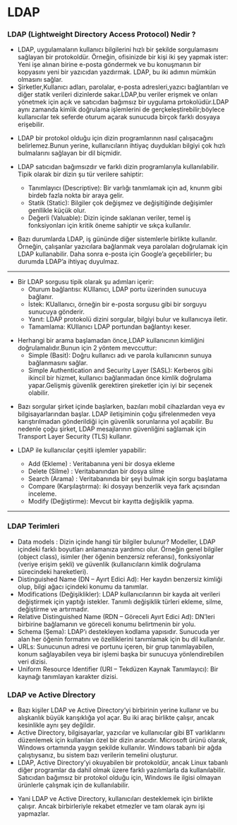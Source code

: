 # LDAP

### LDAP (Lightweight Directory Access Protocol) Nedir ?
- LDAP, uygulamaların kullanıcı bilgilerini hızlı bir şekilde sorgulamasını sağlayan bir protokoldür. Örneğin, ofisinizde bir kişi iki şey yapmak ister: Yeni işe alınan birine e-posta göndermek ve bu konuşmanın bir kopyasını yeni bir yazıcıdan yazdırmak. LDAP, bu iki adımın mümkün olmasını sağlar.
- Şirketler,Kullanıcı adları, parolalar, e-posta adresleri,yazıcı bağlantıları ve diğer statik verileri dizinlerde sakar.LDAP,bu veriler erişmek ve onları yönetmek için açık ve satıcıdan bağımsız bir uygulama prtokolüdür.LDAP aynı zamanda kimlik doğrulama işlemlerini de gerçkeleştirebilir;böylece kullanıcılar tek seferde oturum açarak sunucuda birçok farklı dosyaya erişebilir.

* LDAP bir protokol olduğu için dizin programlarının nasıl çalışacağını belirlemez.Bunun yerine, kullanıcıların ihtiyaç duydukları bilgiyi çok hızlı bulmalarını sağlayan bir dil biçmidir.

* LDAP satıcıdan bağımsızdır ve farklı dizin programlarıyla kullanılabilir. Tipik olarak bir dizin şu tür verilere sahiptir:
    * Tanımlayıcı (Descriptive): Bir varlığı tanımlamak için ad, knunm gibi birdeb fazla nokta bir araya gelir.
    * Statik (Static): Bilgiler çok değişmez ve değişitiğinde değişimler genllikle küçük olur.
    * Değerli (Valuable): Dizin içinde saklanan veriler, temel iş fonksiyonları için kritik öneme sahiptir ve sıkça kullanılır.

* Bazı durumlarda LDAP, iş gününde diğer sistemlerle birlikte kullanılır. Örneğin, çalışanlar yazıcılara bağlanmak veya parolaları doğrulamak için LDAP kullanabilir. Daha sonra e-posta için Google’a geçebilirler; bu durumda LDAP’a ihtiyaç duyulmaz.

---

* Bir LDAP sorgusu tipik olarak şu adımları içerir:
    * Oturum bağlantısı: KUllanıcı, LDAP portu üzerinden sunucuya bağlanır.
    * İstek: KUallanıcı, örneğin bir e-posta sorgusu gibi bir sorguyu sunucuya gönderir.
    * Yanıt: LDAP protokolü dizini sorgular, bilgiyi bulur ve kullanıcıya iletir.
    * Tamamlama: KUllanıcı LDAP portundan bağlantıyı keser.

- Herhangi bir arama başlamadan önce,LDAP kullanıcının kimliğini doğrulamalıdır.Bunun için 2 yöntem mevccuttur:
    * Simple (Basit): Doğru kullanıcı adı ve parola kullanıcının sunuya bağlanmasını sağlar.
    * Simple Authentication and Security Layer (SASL): Kerberos gibi ikincil bir hizmet, kullanıcı bağlanmadan önce kimlik doğrulama yapar.Gelişmiş güvenlik gerektiren şireketler için iyi bir seçenek olabilir.

* Bazı sorgular şirket içinde başlarken, bazıları mobil cihazlardan veya ev bilgisayarlarından başlar. LDAP iletişiminin çoğu şifrelenmeden veya karıştırılmadan gönderildiği için güvenlik sorunlarına yol açabilir. Bu nedenle çoğu şirket, LDAP mesajlarının güvenliğini sağlamak için Transport Layer Security (TLS) kullanır.


* LDAP ile kullanıcılar çeşitli işlemler yapabilir:
    * Add (Ekleme) : Veritabanına yeni bir dosya ekleme
    * Delete (Silme) : Veritabanından bir dosya silme
    * Search (Arama) : Veritabanında bir şeyi bulmak için sorgu başlatama
    * Compare (Karşılaştırma): iki dosyayı benzerlik veya fark açısından inceleme.
    * Modify (Değiştirme): Mevcut bir kayıtta değişiklik yapma.

---

### LDAP Terimleri 
* Data models : Dizin içinde hangi tür bilgiler bulunur? Modeller, LDAP içindeki farklı boyutları anlamanıza yardımcı olur. Örneğin genel bilgiler (object class), isimler (her öğenin benzersiz referansı), fonksiyonlar (veriye erişim şekli) ve güvenlik (kullanıcıların kimlik doğrulama sürecindeki hareketleri).
* Distinguished Name (DN – Ayırt Edici Ad): Her kaydın benzersiz kimliği olup, bilgi ağacı içindeki konumu da tanımlar.
* Modifications (Değişiklikler): LDAP kullanıcılarının bir kayda ait verileri değiştirmek için yaptığı istekler. Tanımlı değişiklik türleri ekleme, silme, değiştirme ve artırmadır.
* Relative Distinguished Name (RDN – Göreceli Ayırt Edici Ad): DN’leri birbirine bağlamanın ve göreceli konumu belirtmenin bir yolu.
* Schema (Şema): LDAP’ı destekleyen kodlama yapısıdır. Sunucuda yer alan her öğenin formatını ve özelliklerini tanımlamak için bu dil kullanılır.
* URLs: Sunucunun adresi ve portunu içeren, bir grup tanımlayabilen, konum sağlayabilen veya bir işlemi başka bir sunucuya yönlendirebilen veri dizisi.
* Uniform Resource Identifier (URI – Tekdüzen Kaynak Tanımlayıcı): Bir kaynağı tanımlayan karakter dizisi.


### LDAP ve Active Dİrectory
- Bazı kişiler LDAP ve Active Directory’yi birbirinin yerine kullanır ve bu alışkanlık büyük karışıklığa yol açar. Bu iki araç birlikte çalışır, ancak kesinlikle aynı şey değildir.
- Active Directory, bilgisayarlar, yazıcılar ve kullanıcılar gibi BT varlıklarını düzenlemek için kullanılan özel bir dizin aracıdır. Microsoft ürünü olarak, Windows ortamında yaygın şekilde kullanılır. Windows tabanlı bir ağda çalıştıysanız, bu sistem bazı verilerin temelini oluşturur.
- LDAP, Active Directory’yi okuyabilen bir protokoldür, ancak Linux tabanlı diğer programlar da dahil olmak üzere farklı yazılımlarla da kullanılabilir. Satıcıdan bağımsız bir protokol olduğu için, Windows ile ilgisi olmayan ürünlerle çalışmak için de kullanılabilir.

* Yani LDAP ve Active Directory, kullanıcıları desteklemek için birlikte çalışır. Ancak birbirleriyle rekabet etmezler ve tam olarak aynı işi yapmazlar.